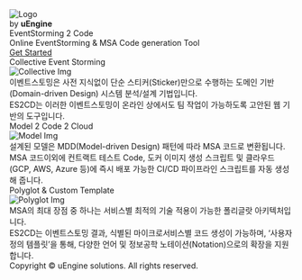 <!-- _coverpage.md -->

<div id="allWrap">
	<div class="topWrap">
		<div class="row">
			<div class="logo_white">
				<img src="./img/logo_white.png" srcset="./img/logo_white.png 1x, ./img/logo_white@2x.png 2x" alt="Logo">
			</div>
			<div class="by">
				<span>by </span><span style="font-style:normal;font-weight:bold;">uEngine</span>
			</div>
			<div class="txts">
				<div class="tit">EventStorming 2 Code</div>
				<div class="tit-sub">Online EventStorming  &  MSA Code generation Tool</div>
				<a class="btn" href="#start">Get Started</a>
			</div>
		</div>
	</div><!-- //topWrap -->
	<div class="boxWrap">
		<div class="row">
			<div class="boxs">
				<div class="box-tit">Collective Event Storming</div>
				<img src="./img/img_1.png" srcset="./img/img_1.png 1x, ./img/img_1@2x.png 2x" alt="Collective Img">
				<div class="box-txt">이벤트스토밍은 사전 지식없이 단순 스티커(Sticker)만으로 수행하는 도메인 기반(Domain-driven Design) 시스템 분석/설계 기법입니다. <br/>ES2CD는 이러한 이벤트스토밍이 온라인 상에서도 팀 작업이 가능하도록 고안된 웹 기반의 도구입니다.</div>					</div>
			<div class="boxs">
				<div class="box-tit">Model 2 Code 2 Cloud</div>
				<img src="./img/img_2.png" srcset="./img/img_2.png 1x, ./img/img_2@2x.png 2x" alt="Model Img">
				<div class="box-txt">설계된 모델은 MDD(Model-driven Design) 패턴에 따라 MSA 코드로 변환됩니다. MSA 코드이외에 컨트랙트 테스트 Code, 도커 이미지 생성 스크립트 및 클라우드(GCP, AWS, Azure 등)에 즉시 배포 가능한 CI/CD 파이프라인 스크립트를 자동 생성해 줍니다.</div>
			</div>
			<div class="boxs">
				<div class="box-tit">Polyglot & Custom Template</div>
				<img src="./img/img_3.png" srcset="./img/img_3.png 1x, ./img/img_3@2x.png 2x" alt="Polyglot Img">
				<div class="box-txt">MSA의 최대 장점 중 하나는 서비스별 최적의 기술 적용이 가능한 폴리글랏 아키텍처입니다. <br/>  ES2CD는 이벤트스토밍 결과, 식별된 마이크로서비스별 코드 생성이 가능하며, ‘사용자 정의 템플릿’을 통해, 다양한 언어 및 정보공학 노테이션(Notation)으로의 확장을 지원합니다.</div>
			</div>
		</div>
	</div><!-- //boxWrap -->
</div><!-- //allWrap -->
<div class="footer">
	Copyright © uEngine solutions. <span class="clear"></span>All rights reserved.
</div> 